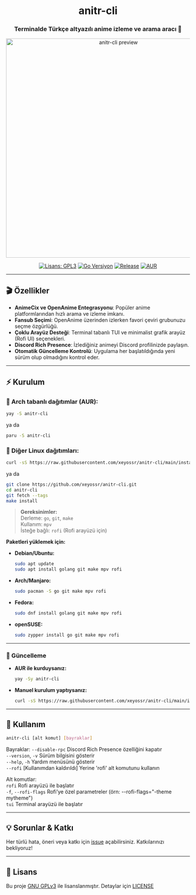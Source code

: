 <div align="center">

<h1>anitr-cli</h1>
<h3>Terminalde Türkçe altyazılı anime izleme ve arama aracı 🚀</h3>

<img src="https://raw.githubusercontent.com/xeyossr/anitr-cli/main/assets/anitr-preview.gif" alt="anitr-cli preview" width="600"/>

<p>
  
[![Lisans: GPL3](https://img.shields.io/github/license/xeyossr/anitr-cli?style=for-the-badge&logo=opensourceinitiative&logoColor=white&label=Lisans)](https://github.com/xeyossr/anitr-cli/blob/main/LICENSE)
[![Go Versiyon](https://img.shields.io/badge/Go-1.24+-blue?style=for-the-badge&logo=go&logoColor=white)](https://golang.org/dl/)
[![Release](https://img.shields.io/github/v/release/xeyossr/anitr-cli?style=for-the-badge&logo=github&logoColor=white&label=Son%20Sürüm)](https://github.com/xeyossr/anitr-cli/releases/latest)
[![AUR](https://img.shields.io/aur/version/anitr-cli?style=for-the-badge&logo=archlinux&logoColor=white&label=AUR)](https://aur.archlinux.org/packages/anitr-cli)
    
</p>

</div>

---

## 🎬 Özellikler

- **AnimeCix ve OpenAnime Entegrasyonu**: Popüler anime platformlarından hızlı arama ve izleme imkanı.
- **Fansub Seçimi**: OpenAnime üzerinden izlerken favori çeviri grubunuzu seçme özgürlüğü.
- **Çoklu Arayüz Desteği**: Terminal tabanlı TUI ve minimalist grafik arayüz (Rofi UI) seçenekleri.
- **Discord Rich Presence**: İzlediğiniz animeyi Discord profilinizde paylaşın.
- **Otomatik Güncelleme Kontrolü**: Uygulama her başlatıldığında yeni sürüm olup olmadığını kontrol eder.

---

## ⚡ Kurulum

### 🐧 Arch tabanlı dağıtımlar (AUR):

```bash
yay -S anitr-cli
```
ya da
```bash
paru -S anitr-cli
```

### 🐧 Diğer Linux dağıtımları:

```bash
curl -sS https://raw.githubusercontent.com/xeyossr/anitr-cli/main/install.sh | bash
```
ya da
```bash
git clone https://github.com/xeyossr/anitr-cli.git
cd anitr-cli  
git fetch --tags
make install
```

> **Gereksinimler:**  
> Derleme: `go`, `git`, `make`  
> Kullanım: `mpv`  
> İsteğe bağlı: `rofi` (Rofi arayüzü için)

**Paketleri yüklemek için:**

- **Debian/Ubuntu:**
  ```bash
  sudo apt update
  sudo apt install golang git make mpv rofi
  ```
- **Arch/Manjaro:**
  ```bash
  sudo pacman -S go git make mpv rofi
  ```
- **Fedora:**
  ```bash
  sudo dnf install golang git make mpv rofi
  ```
- **openSUSE:**
  ```bash
  sudo zypper install go git make mpv rofi
  ```

---

### 🔄 Güncelleme

- **AUR ile kurduysanız:**
  ```bash
  yay -Sy anitr-cli
  ```
- **Manuel kurulum yaptıysanız:**  
  ```bash
  curl -sS https://raw.githubusercontent.com/xeyossr/anitr-cli/main/install.sh | bash
  ```

---

## 🚀 Kullanım

```bash
anitr-cli [alt komut] [bayraklar]
```

Bayraklar:
  `--disable-rpc`         Discord Rich Presence özelliğini kapatır   
  `--version`, `-v`       Sürüm bilgisini gösterir   
  `--help`, `-h`          Yardım menüsünü gösterir   
  `--rofi`                [Kullanımdan kaldırıldı] Yerine 'rofi' alt komutunu kullanın   

Alt komutlar:   
  `rofi`                  Rofi arayüzü ile başlatır   
    `-f`, `--rofi-flags`  Rofi’ye özel parametreler (örn: --rofi-flags="-theme mytheme")   
  `tui`                   Terminal arayüzü ile başlatır   

---

## 💡 Sorunlar & Katkı

Her türlü hata, öneri veya katkı için [issue](https://github.com/xeyossr/anitr-cli/issues) açabilirsiniz. Katkılarınızı bekliyoruz!

---

## 📜 Lisans

Bu proje [GNU GPLv3](https://www.gnu.org/licenses/gpl-3.0.en.html) ile lisanslanmıştır. Detaylar için [LICENSE](LICENSE)
